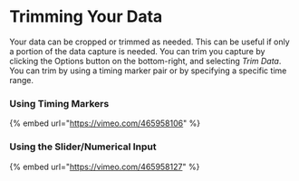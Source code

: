 # Trimming Your Data

Your data can be cropped or trimmed as needed. This can be useful if only a portion of the data capture is needed. You can trim you capture by clicking the Options button on the bottom-right, and selecting _Trim Data_. You can trim by using a timing marker pair or by specifying a specific time range.

### Using Timing Markers

{% embed url="https://vimeo.com/465958106" %}

### Using the Slider/Numerical Input

{% embed url="https://vimeo.com/465958127" %}







